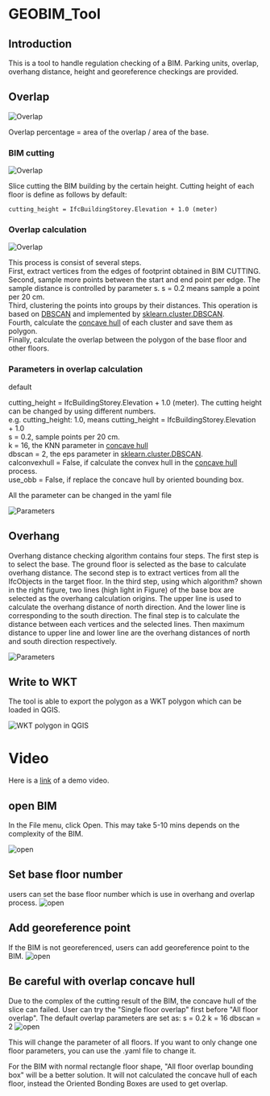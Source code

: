 # GEOBIM_Tool

## Introduction

This is a tool to handle regulation checking of a BIM. Parking units, overlap, overhang distance, height and georeference checkings are provided.

## Overlap

![Overlap](./img/Overlap.png)

Overlap percentage =  area of the overlap / area of the base.

### BIM cutting

![Overlap](./img/Cutting.png)

Slice cutting the BIM building by the certain height. Cutting height of each floor is define as follows by default:
	
	cutting_height = IfcBuildingStorey.Elevation + 1.0 (meter)



### Overlap calculation

![Overlap](./img/Overlap_cal.png)

This process is consist of several steps.<br/>
First, extract vertices from the edges of footprint obtained in BIM CUTTING.<br/>
Second, sample more points between the start and end point per edge. The sample distance is controlled by parameter s. s = 0.2 means sample a point per 20 cm. <br/>
Third, clustering the points into groups by their distances. This operation is based on [DBSCAN](https://en.wikipedia.org/wiki/DBSCAN) and implemented by [sklearn.cluster.DBSCAN](https://scikit-learn.org/stable/modules/generated/sklearn.cluster.DBSCAN.html). <br/>
Fourth, calculate the [concave hull](https://github.com/sebastianbeyer/concavehull) of each cluster and save them as polygon. <br/>
Finally, calculate the overlap between the polygon of the base floor and other floors.


### Parameters in overlap calculation
default

cutting_height = IfcBuildingStorey.Elevation + 1.0 (meter). The cutting height can be changed by using different numbers. <br/>
e.g. cutting_height: 1.0, means cutting_height = IfcBuildingStorey.Elevation + 1.0
<br/>
s = 0.2, sample points per 20 cm. <br/>
k = 16, the KNN parameter in [concave hull](https://github.com/sebastianbeyer/concavehull) <br/>
dbscan = 2, the eps parameter in [sklearn.cluster.DBSCAN](https://scikit-learn.org/stable/modules/generated/sklearn.cluster.DBSCAN.html). <br/>
calconvexhull = False, if calculate the convex hull in the [concave hull](https://github.com/sebastianbeyer/concavehull) process. <br/>
use_obb = False, if replace the concave hull by oriented bounding box.

All the parameter can be changed in the yaml file

![Parameters](./img/yaml.png)

## Overhang

Overhang distance checking algorithm contains four steps. The first step is to select the base.
The ground floor is selected as the base to calculate overhang distance.
The second step is to extract vertices from all the IfcObjects in the target floor. In the third step, using
which algorithm?
shown in the right figure, two lines (high light in Figure) of the base box are selected
as the overhang calculation origins. The upper line is used to calculate the overhang distance of north
direction. And the lower line is corresponding to the south direction. The final step is to calculate the
distance between each vertices and the selected lines. Then maximum distance to upper line and lower
line are the overhang distances of north and south direction respectively.

![Parameters](./img/Overhang.png)

## Write to WKT 

The tool is able to export the polygon as a WKT polygon which can be loaded in QGIS.

![WKT polygon in QGIS](./img/WKT.png)

# Video

Here is a [link](https://drive.google.com/drive/folders/15lssggZTPzWCzCmCMfeNaQi4qxUnoOy6) of a demo video.

## open BIM

In the File menu, click Open. This may take 5-10 mins depends on the complexity of the BIM.

![open](./img/Open.png)

## Set base floor number

users can set the base floor number which is use in overhang and overlap process.
![open](./img/Setbase.png)

## Add georeference point
If the BIM is not georeferenced, users can add georeference point to the BIM.
![open](./img/Geo.png)

## Be careful with overlap concave hull

Due to the complex of the cutting result of the BIM, the concave hull of the slice can failed. User can try the "Single floor overlap" first before "All floor overlap".
The default overlap parameters are set as:
s = 0.2
k = 16
dbscan = 2
![open](./img/Overlap_p.png)

This will change the parameter of all floors. If you want to only change one floor parameters, you can use the .yaml file to change it.

For the BIM with normal rectangle floor shape, "All floor overlap bounding box" will be a better solution. It will not calculated the concave hull of each floor, instead the Oriented Bonding Boxes are used to get overlap.












